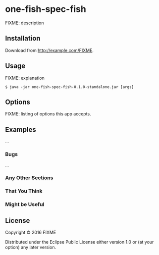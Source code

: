 # one-fish-spec-fish

FIXME: description

## Installation

Download from http://example.com/FIXME.

## Usage

FIXME: explanation

    $ java -jar one-fish-spec-fish-0.1.0-standalone.jar [args]

## Options

FIXME: listing of options this app accepts.

## Examples

...

### Bugs

...

### Any Other Sections
### That You Think
### Might be Useful

## License

Copyright © 2016 FIXME

Distributed under the Eclipse Public License either version 1.0 or (at
your option) any later version.
